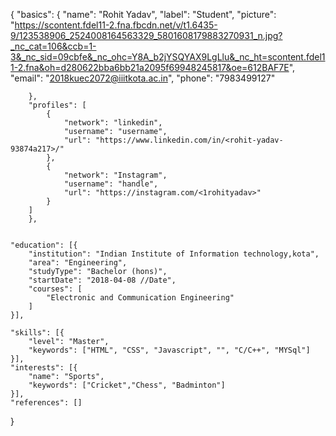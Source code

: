{
	"basics": {
		"name": "Rohit Yadav",
		"label": "Student",
		"picture": "https://scontent.fdel11-2.fna.fbcdn.net/v/t1.6435-9/123538906_2524008164563329_5801608179883270931_n.jpg?_nc_cat=106&ccb=1-3&_nc_sid=09cbfe&_nc_ohc=Y8A_b2jYSQYAX9LgLlu&_nc_ht=scontent.fdel11-2.fna&oh=d280622bba6bb21a2095f69948245817&oe=612BAF7E",
		"email": "2018kuec2072@iiitkota.ac.in",
		"phone": "7983499127"
		
		},
		"profiles": [
			{
				"network": "linkedin",
				"username": "username",
				"url": "https://www.linkedin.com/in/<rohit-yadav-93874a217>/"
			},
			{
				"network": "Instagram",
				"username": "handle",
				"url": "https://instagram.com/<1rohityadav>"
			}
		]
		},
	
	
	"education": [{
		"institution": "Indian Institute of Information technology,kota",
		"area": "Engineering",
		"studyType": "Bachelor (hons)",
		"startDate": "2018-04-08 //Date",
		"courses": [
			"Electronic and Communication Engineering"
		]
	}],
	
	"skills": [{
		"level": "Master",
		"keywords": ["HTML", "CSS", "Javascript", "", "C/C++", "MYSql"]
	}],
	"interests": [{
		"name": "Sports",
		"keywords": ["Cricket","Chess", "Badminton"]
	}],
	"references": []
}
